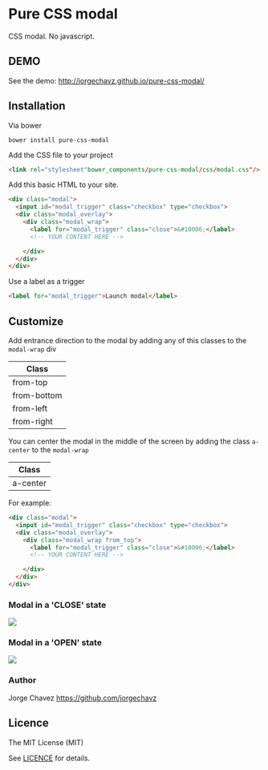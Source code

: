 # Pure CSS modal
CSS modal. No javascript.


## DEMO
See the demo: http://jorgechavz.github.io/pure-css-modal/


## Installation
Via bower
```
bower install pure-css-modal
```

Add the CSS file to your project
```html
<link rel="stylesheet"bower_components/pure-css-modal/css/modal.css"/>
```

Add this basic HTML to your site.
```html
<div class="modal">
  <input id="modal_trigger" class="checkbox" type="checkbox">
  <div class="modal_overlay">
    <div class="modal_wrap">
      <label for="modal_trigger" class="close">&#10006;</label>
      <!-- YOUR CONTENT HERE -->

    </div>
  </div>
</div>
```

Use a label as a trigger
```html
<label for="modal_trigger">Launch modal</label>
```


## Customize
Add entrance direction to the modal by adding any of this classes to the `modal-wrap` div

| Class         |
| ------------- |
| from-top      |
| from-bottom   |
| from-left     |
| from-right    |

You can center the modal in the middle of the screen by adding the class `a-center` to the `modal-wrap`

| Class    |
|----------|
| a-center |


For example:

```html
<div class="modal">
  <input id="modal_trigger" class="checkbox" type="checkbox">
  <div class="modal_overlay">
    <div class="modal_wrap from_top">
      <label for="modal_trigger" class="close">&#10006;</label>
      <!-- YOUR CONTENT HERE -->

    </div>
  </div>
</div>

```



### Modal in a 'CLOSE' state
<img src="http://i653.photobucket.com/albums/uu259/chikinflue/Captura%20de%20pantalla%202015-06-18%20a%20las%2018.18.03_zpsq85cq4bo.png">

### Modal in a 'OPEN' state
<img src="http://i653.photobucket.com/albums/uu259/chikinflue/Captura%20de%20pantalla%202015-12-28%20a%20las%2012.55.43%20p.m._zpspi75mkct.png">


### Author
Jorge Chavez https://github.com/jorgechavz

## Licence
The MIT License (MIT)

See [LICENCE](https://github.com/jorgechavz/pure-css-modal/blob/master/LICENSE) for details.
